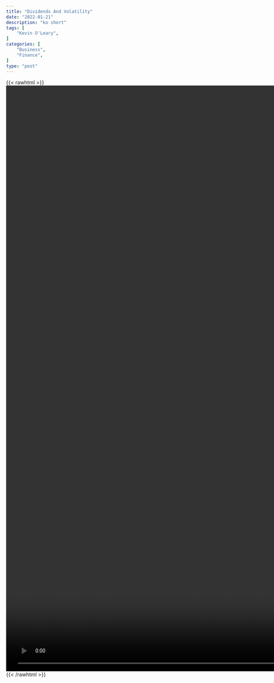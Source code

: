 ```yaml
---
title: "Dividends And Volatility"
date: "2022-01-21"
description: "ko short"
tags: [
    "Kevin O'Leary",
]
categories: [
    "Business",
    "Finance",
]
type: "post"
---
```

{{< rawhtml >}}
    <video style="height:40vh;width:auto" overflow="hidden" controls>
        <source src="https://clips.dev00ps.com/Kevin_O_Leary/volatility.mp4" type="video/mp4"> 
    </video>
{{< /rawhtml >}}